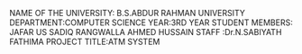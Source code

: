 NAME OF THE UNIVERSITY: B.S.ABDUR RAHMAN UNIVERSITY
DEPARTMENT:COMPUTER SCIENCE
YEAR:3RD YEAR
STUDENT MEMBERS: JAFAR US SADIQ RANGWALLA
             AHMED HUSSAIN
STAFF :Dr.N.SABIYATH FATHIMA
PROJECT TITLE:ATM SYSTEM
